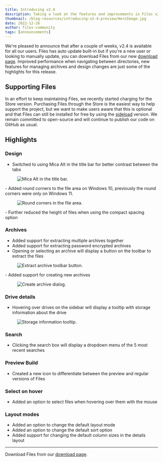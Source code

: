 ```yaml
---
title: Introducing v2.4
description: Taking a look at the features and improvements in Files v2.4
thumbnail: /blog-resources/introducing-v2-4-preview/HeroImage.jpg
date: 2022-12-26
author: files-community
tags: [announcements]
---
```


We're pleased to announce that after a couple of weeks, v2.4 is available for all our users. Files has auto update built-in but if you're a new user or looking to manually update, you can download Files from our new [download page](/download/). Improved performance when navigating between directories, new features for managing archives and design changes are just some of the highlights for this release.

## Supporting Files

In an effort to keep maintaining Files, we recently started charging for the Store version. Purchasing Files through the Store is the easiest way to help support the project, but we want to make users aware that this is optional and that Files can still be installed for free by using the [sideload](/download/) version. We remain committed to open-source and will continue to publish our code on GitHub as usual.

## Highlights

### Design

- Switched to using Mica Alt in the title bar for better contrast between the tabs
<figure class="margin-bottom">
    <img src="/blog-resources/filesv2-4/MicaAlt.png" alt="Mica Alt in the title bar." />
</figure>
- Added round corners to the file area on Windows 10, previously the round corners were only on Windows 11.
<figure class="margin-bottom">
    <img src="/blog-resources/filesv2-4/RoundCorners.png" alt="Round corners in the file area." />
</figure>
- Further reduced the height of files when using the compact spacing option

### Archives

- Added support for extracting multiple archives together
- Added support for extracting password encrypted archives
- Opening or selecting an archive will display a button on the toolbar to extract the files
<figure class="margin-bottom">
    <img src="/blog-resources/filesv2-4/ExtractArchive.png" alt="Extract archive toolbar button." />
</figure>
- Added support for creating new archives
<figure class="margin-bottom">
    <img src="/blog-resources/filesv2-4/CreateArchive.png" alt="Create archive dialog." />
</figure>

### Drive details

- Hovering over drives on the sidebar will display a tooltip with storage information about the drive
<figure class="margin-bottom">
    <img src="/blog-resources/filesv2-4/StorageInformation.png" alt="Storage information tooltip." />
</figure>

### Search

- Clicking the search box will display a dropdown menu of the 5 most recent searches

### Preview Build

- Created a new icon to differentiate between the preview and regular versions of Files

### Select on hover

- Added an option to select files when hovering over them with the mouse

### Layout modes

- Added an option to change the default layout mode
- Added an option to change the default sort option
- Added support for changing the default column sizes in the details layout

---

Download Files from our [download page](/download/).

